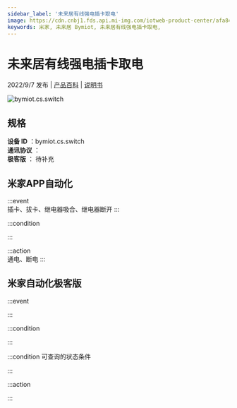 ```yaml
---
sidebar_label: '未来居有线强电插卡取电'
image: https://cdn.cnbj1.fds.api.mi-img.com/iotweb-product-center/afa843068aeccafbbdd2ade2d3e27695_1657881724131.png?GalaxyAccessKeyId=AKVGLQWBOVIRQ3XLEW&Expires=9223372036854775807&Signature=vm2qrJr6/iv0lKgZypDX53rIER0=
keywords: 米家, 未来居 Bymiot, 未来居有线强电插卡取电, 
---
```

# 未来居有线强电插卡取电

2022/9/7 发布 | [产品百科](https://home.mi.com/webapp/content/baike/product/index.html?model=bymiot.cs.switch/) | [说明书](https://home.mi.com/views/introduction.html?model=bymiot.cs.switch&region=cn)

![bymiot.cs.switch](https://cdn.cnbj1.fds.api.mi-img.com/iotweb-product-center/afa843068aeccafbbdd2ade2d3e27695_1657881724131.png?GalaxyAccessKeyId=AKVGLQWBOVIRQ3XLEW&Expires=9223372036854775807&Signature=vm2qrJr6/iv0lKgZypDX53rIER0=)

## 规格  
> 
**设备 ID** ：bymiot.cs.switch  
**通讯协议** ：  
**极客版**  ： 待补充 


## 米家APP自动化  

:::event  
插卡、拔卡、继电器吸合、继电器断开
:::

:::condition  

:::

:::action   
通电、断电
:::

## 米家自动化极客版  

:::event  

:::

:::condition  

:::

:::condition 可查询的状态条件  

:::

:::action  

:::

        
